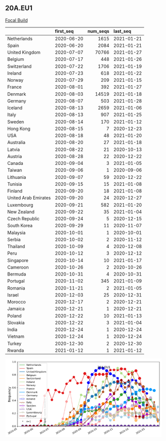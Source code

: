 

## 20A.EU1
[Focal Build](https://nextstrain.org/groups/neherlab/ncov/20A.EU1?f_region=Europe)

|                      | first_seq   |   num_seqs | last_seq   |
|:---------------------|:------------|-----------:|:-----------|
| Netherlands          | 2020-06-20  |       1615 | 2021-01-21 |
| Spain                | 2020-06-20  |       2084 | 2021-01-21 |
| United Kingdom       | 2020-07-07  |      70766 | 2021-01-27 |
| Belgium              | 2020-07-17  |        448 | 2021-01-26 |
| Switzerland          | 2020-07-22  |       1706 | 2021-01-19 |
| Ireland              | 2020-07-23  |        618 | 2021-01-22 |
| Norway               | 2020-07-29  |        209 | 2021-01-15 |
| France               | 2020-08-01  |        392 | 2021-01-27 |
| Denmark              | 2020-08-03  |      14519 | 2021-01-18 |
| Germany              | 2020-08-07  |        503 | 2021-01-28 |
| Iceland              | 2020-08-13  |       2659 | 2021-01-06 |
| Italy                | 2020-08-13  |        907 | 2021-01-25 |
| Sweden               | 2020-08-14  |        170 | 2021-01-12 |
| Hong Kong            | 2020-08-15  |          7 | 2020-12-23 |
| USA                  | 2020-08-18  |         48 | 2021-01-20 |
| Australia            | 2020-08-20  |         27 | 2021-01-18 |
| Latvia               | 2020-08-22  |         21 | 2020-10-13 |
| Austria              | 2020-08-28  |         22 | 2020-12-22 |
| Canada               | 2020-09-04  |          3 | 2021-01-05 |
| Taiwan               | 2020-09-06  |          1 | 2020-09-06 |
| Lithuania            | 2020-09-07  |         59 | 2020-12-22 |
| Tunisia              | 2020-09-15  |         15 | 2021-01-08 |
| Finland              | 2020-09-20  |         18 | 2021-01-08 |
| United Arab Emirates | 2020-09-20  |         24 | 2020-12-27 |
| Luxembourg           | 2020-09-21  |        582 | 2021-01-20 |
| New Zealand          | 2020-09-22  |         35 | 2021-01-04 |
| Czech Republic       | 2020-09-24  |          5 | 2020-12-15 |
| South Korea          | 2020-09-29  |         11 | 2020-11-07 |
| Malaysia             | 2020-10-01  |          1 | 2020-10-01 |
| Serbia               | 2020-10-02  |          2 | 2020-11-12 |
| Thailand             | 2020-10-09  |          4 | 2020-12-08 |
| Peru                 | 2020-10-12  |          3 | 2020-12-12 |
| Singapore            | 2020-10-14  |         10 | 2021-01-17 |
| Cameroon             | 2020-10-26  |          2 | 2020-10-26 |
| Bermuda              | 2020-10-31  |          4 | 2020-10-31 |
| Portugal             | 2020-11-02  |        345 | 2021-01-09 |
| Romania              | 2020-11-21  |          2 | 2021-01-05 |
| Israel               | 2020-12-03  |         25 | 2020-12-31 |
| Morocco              | 2020-12-17  |          2 | 2020-12-21 |
| Jamaica              | 2020-12-21  |          1 | 2020-12-21 |
| Poland               | 2020-12-22  |         10 | 2021-01-13 |
| Slovakia             | 2020-12-22  |          3 | 2021-01-04 |
| India                | 2020-12-24  |          1 | 2020-12-24 |
| Vietnam              | 2020-12-24  |          1 | 2020-12-24 |
| Turkey               | 2020-12-30  |          2 | 2020-12-30 |
| Rwanda               | 2021-01-12  |          1 | 2021-01-12 |

![Overall trends 20A.EU1](/overall_trends_figures/overall_trends_20A.EU1.png)